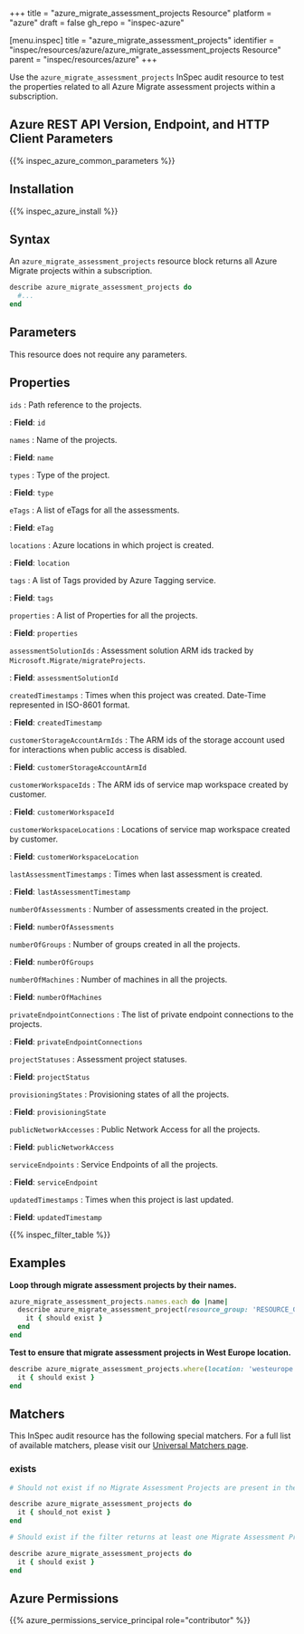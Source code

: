 +++
title = "azure_migrate_assessment_projects Resource"
platform = "azure"
draft = false
gh_repo = "inspec-azure"

[menu.inspec]
title = "azure_migrate_assessment_projects"
identifier = "inspec/resources/azure/azure_migrate_assessment_projects Resource"
parent = "inspec/resources/azure"
+++

Use the `azure_migrate_assessment_projects` InSpec audit resource to test the properties related to all Azure Migrate assessment projects within a subscription.

## Azure REST API Version, Endpoint, and HTTP Client Parameters

{{% inspec_azure_common_parameters %}}

## Installation

{{% inspec_azure_install %}}

## Syntax

An `azure_migrate_assessment_projects` resource block returns all Azure Migrate projects within a subscription.

```ruby
describe azure_migrate_assessment_projects do
  #...
end
```

## Parameters

This resource does not require any parameters.

## Properties

`ids`
: Path reference to the projects.

: **Field**: `id`

`names`
: Name of the projects.

: **Field**: `name`

`types`
: Type of the project.

: **Field**: `type`

`eTags`
: A list of eTags for all the assessments.

: **Field**: `eTag`

`locations`
: Azure locations in which project is created.

: **Field**: `location`

`tags`
: A list of Tags provided by Azure Tagging service.

: **Field**: `tags`

`properties`
: A list of Properties for all the projects.

: **Field**: `properties`

`assessmentSolutionIds`
: Assessment solution ARM ids tracked by `Microsoft.Migrate/migrateProjects`.

: **Field**: `assessmentSolutionId`

`createdTimestamps`
: Times when this project was created. Date-Time represented in ISO-8601 format.

: **Field**: `createdTimestamp`

`customerStorageAccountArmIds`
: The ARM ids of the storage account used for interactions when public access is disabled.

: **Field**: `customerStorageAccountArmId`

`customerWorkspaceIds`
: The ARM ids of service map workspace created by customer.

: **Field**: `customerWorkspaceId`

`customerWorkspaceLocations`
: Locations of service map workspace created by customer.

: **Field**: `customerWorkspaceLocation`

`lastAssessmentTimestamps`
: Times when last assessment is created.

: **Field**: `lastAssessmentTimestamp`

`numberOfAssessments`
: Number of assessments created in the project.

: **Field**: `numberOfAssessments`

`numberOfGroups`
: Number of groups created in all the projects.

: **Field**: `numberOfGroups`

`numberOfMachines`
: Number of machines in all the projects.

: **Field**: `numberOfMachines`

`privateEndpointConnections`
: The list of private endpoint connections to the projects.

: **Field**: `privateEndpointConnections`

`projectStatuses`
: Assessment project statuses.

: **Field**: `projectStatus`

`provisioningStates`
: Provisioning states of all the projects.

: **Field**: `provisioningState`

`publicNetworkAccesses`
: Public Network Access for all the projects.

: **Field**: `publicNetworkAccess`

`serviceEndpoints`
: Service Endpoints of all the projects.

: **Field**: `serviceEndpoint`

`updatedTimestamps`
: Times when this project is last updated.

: **Field**: `updatedTimestamp`

{{% inspec_filter_table %}}

## Examples

**Loop through migrate assessment projects by their names.**

```ruby
azure_migrate_assessment_projects.names.each do |name|
  describe azure_migrate_assessment_project(resource_group: 'RESOURCE_GROUP', name: name) do
    it { should exist }
  end
end
```

**Test to ensure that migrate assessment projects in West Europe location.**

```ruby
describe azure_migrate_assessment_projects.where(location: 'westeurope') do
  it { should exist }
end
```

## Matchers

This InSpec audit resource has the following special matchers. For a full list of available matchers, please visit our [Universal Matchers page](https://www.inspec.io/docs/reference/matchers/).

### exists

```ruby
# Should not exist if no Migrate Assessment Projects are present in the subscription

describe azure_migrate_assessment_projects do
  it { should_not exist }
end

# Should exist if the filter returns at least one Migrate Assessment Projects in the subscription

describe azure_migrate_assessment_projects do
  it { should exist }
end
```

## Azure Permissions

{{% azure_permissions_service_principal role="contributor" %}}
